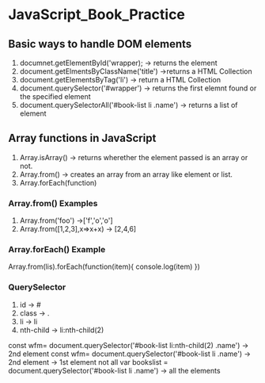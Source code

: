 # JavaScript_Book_Practice

## Basic ways to handle DOM elements
1. documnet.getElementById('wrapper); -> returns the element
2. document.getElmentsByClassName('title') ->returns a HTML Collection 
3. document.getElementsByTag('li') -> return  a HTML Collection 
4. document.querySelector('#wrapper') -> returns the first elemnt found or the specified element
5. document.querySelectorAll('#book-list li .name') -> returns a list of element

## Array functions in JavaScript
1. Array.isArray() -> returns wherether the element passed is an array or not.
2. Array.from() -> creates an array from an array like element or list.
3. Array.forEach(function)

### Array.from() Examples

1. Array.from('foo') ->['f','o','o']
2. Array.from([1,2,3],x=>x+x) -> [2,4,6]

### Array.forEach() Example

Array.from(lis).forEach(function(item){
    console.log(item)
})

### QuerySelector
 1. id -> #
 2. class -> .
 3. li -> li
 4. nth-child -> li:nth-child(2)

 const wfm= document.querySelector('#book-list li:nth-child(2) .name') -> 2nd element
 const wfm= document.querySelector('#book-list li .name') -> 2nd element -> 1st element not all
 var bookslist = document.querySelector('#book-list li .name') -> all the elements